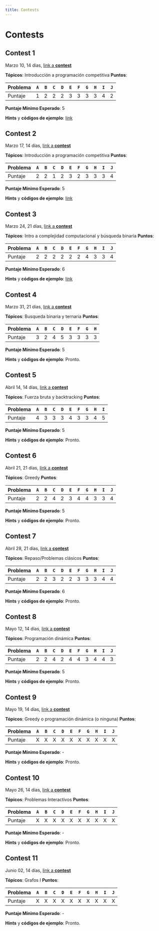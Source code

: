 ```yaml
---
title: Contests
---
```


# Contests


## Contest 1

Marzo 10, 14 días, [link a **contest**](https://vjudge.net/contest/547187)

**Tópicos**: Introducción a programación competitiva
**Puntos**:

| Problema  | `A` | `B` | `C` | `D` | `E` | `F` | `G` | `H` | `I` | `J` |
| --------- | --- | --- | --- | --- | --- | --- | --- | --- | --- | --- |
| Puntaje   |  1  |  2  |  2  |  2  |  3  |  3  |  3  |  3  |  4  |  2  |

**Puntaje Mínimo Esperado**: 5

**Hints** y **códigos de ejemplo**: [link](hints/contest1)


## Contest 2

Marzo 17, 14 días, [link a **contest**](https://vjudge.net/contest/548430)

**Tópicos**: Introducción a programación competitiva
**Puntos**:

| Problema  | `A` | `B` | `C` | `D` | `E` | `F` | `G` | `H` | `I` | `J` |
| --------- | --- | --- | --- | --- | --- | --- | --- | --- | --- | --- |
| Puntaje   |  2  |  2  |  1  |  2  |  3  |  2  |  3  |  3  |  3  |  4  |

**Puntaje Mínimo Esperado**: 5

**Hints** y **códigos de ejemplo**: [link](hints/contest2)


## Contest 3

Marzo 24, 21 días, [link a **contest**](https://vjudge.net/contest/549733)

**Tópicos**: Intro a complejidad computacional y búsqueda binaria
**Puntos**:

| Problema  | `A` | `B` | `C` | `D` | `E` | `F` | `G` | `H` | `I` | `J` |
| --------- | --- | --- | --- | --- | --- | --- | --- | --- | --- | --- |
| Puntaje   |  2  |  2  |  2  |  2  |  2  |  2  |  4  |  3  |  3  |  4  |

**Puntaje Mínimo Esperado**: 6

**Hints** y **códigos de ejemplo**: [link](hints/contest3)


## Contest 4

Marzo 31, 21 días, [link a **contest**](https://vjudge.net/contest/551141)

**Tópicos**: Busqueda binaria y ternaria
**Puntos**:

| Problema  | `A` | `B` | `C` | `D` | `E` | `F` | `G` | `H` |
| --------- | --- | --- | --- | --- | --- | --- | --- | --- |
| Puntaje   |  3  |  2  |  4  |  5  |  3  |  3  |  3  |  3  |

**Puntaje Mínimo Esperado**: 5

**Hints** y **códigos de ejemplo**: Pronto.


## Contest 5

Abril 14, 14 días, [link a **contest**](https://vjudge.net/contest/553684)

**Tópicos**: Fuerza bruta y backtracking
**Puntos**:

| Problema  | `A` | `B` | `C` | `D` | `E` | `F` | `G` | `H` | `I` |
| --------- | --- | --- | --- | --- | --- | --- | --- | --- | --- |
| Puntaje   |  4  |  3  |  3  |  3  |  4  |  3  |  3  |  4  |  5  |

**Puntaje Mínimo Esperado**: 5

**Hints** y **códigos de ejemplo**: Pronto.


## Contest 6

Abril 21, 21 días, [link a **contest**](https://vjudge.net/contest/554753)

**Tópicos**: Greedy
**Puntos**:

| Problema  | `A` | `B` | `C` | `D` | `E` | `F` | `G` | `H` | `I` | `J` |
| --------- | --- | --- | --- | --- | --- | --- | --- | --- | --- | --- |
| Puntaje   |  2  |  2  |  4  |  2  |  3  |  4  |  4  |  3  |  3  |  4  |

**Puntaje Mínimo Esperado**: 5

**Hints** y **códigos de ejemplo**: Pronto.


## Contest 7

Abril 28, 21 días, [link a **contest**](https://vjudge.net/contest/555763)

**Tópicos**: Repaso/Problemas clásicos
**Puntos**:

| Problema  | `A` | `B` | `C` | `D` | `E` | `F` | `G` | `H` | `I` | `J` |
| --------- | --- | --- | --- | --- | --- | --- | --- | --- | --- | --- |
| Puntaje   |  2  |  2  |  3  |  2  |  2  |  3  |  3  |  3  |  4  |  4  |

**Puntaje Mínimo Esperado**: 6

**Hints** y **códigos de ejemplo**: Pronto.


## Contest 8

Mayo 12, 14 días, [link a **contest**](https://vjudge.net/contest/558403)

**Tópicos**: Programación dinámica
**Puntos**:

| Problema  | `A` | `B` | `C` | `D` | `E` | `F` | `G` | `H` | `I` | `J` |
| --------- | --- | --- | --- | --- | --- | --- | --- | --- | --- | --- |
| Puntaje   |  2  |  2  |  4  |  2  |  4  |  4  |  3  |  4  |  4  |  3  |

**Puntaje Mínimo Esperado**: 5

**Hints** y **códigos de ejemplo**: Pronto.


## Contest 9

Mayo 19, 14 días, [link a **contest**](https://vjudge.net/contest/559567)

**Tópicos**: Greedy o programación dinámica (o ninguna)
**Puntos**:

| Problema  | `A` | `B` | `C` | `D` | `E` | `F` | `G` | `H` | `I` | `J` |
| --------- | --- | --- | --- | --- | --- | --- | --- | --- | --- | --- |
| Puntaje   |  X  |  X  |  X  |  X  |  X  |  X  |  X  |  X  |  X  |  X  |

**Puntaje Mínimo Esperado**: -

**Hints** y **códigos de ejemplo**: Pronto.


## Contest 10

Mayo 26, 14 días, [link a **contest**](https://vjudge.net/contest/560537)

**Tópicos**: Problemas Interactivos
**Puntos**:

| Problema  | `A` | `B` | `C` | `D` | `E` | `F` | `G` | `H` | `I` | `J` |
| --------- | --- | --- | --- | --- | --- | --- | --- | --- | --- | --- |
| Puntaje   |  X  |  X  |  X  |  X  |  X  |  X  |  X  |  X  |  X  |  X  |

**Puntaje Mínimo Esperado**: -

**Hints** y **códigos de ejemplo**: Pronto.


## Contest 11

Junio 02, 14 días, [link a **contest**](https://vjudge.net/contest/561735)

**Tópicos**: Grafos I
**Puntos**:

| Problema  | `A` | `B` | `C` | `D` | `E` | `F` | `G` | `H` | `I` | `J` |
| --------- | --- | --- | --- | --- | --- | --- | --- | --- | --- | --- |
| Puntaje   |  X  |  X  |  X  |  X  |  X  |  X  |  X  |  X  |  X  |  X  |

**Puntaje Mínimo Esperado**: -

**Hints** y **códigos de ejemplo**: Pronto.
